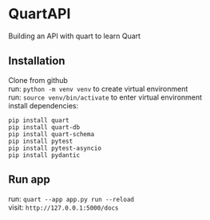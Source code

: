 # QuartAPI
Building an API with quart to learn Quart

## Installation

Clone from github  
run: `python -m venv venv` to create virtual environment  
run: `source venv/bin/activate` to enter virtual environment  
install dependencies:
```
pip install quart
pip install quart-db
pip install quart-schema
pip install pytest
pip install pytest-asyncio
pip install pydantic
```

## Run app

run: `quart --app app.py run --reload`  
visit: `http://127.0.0.1:5000/docs`
